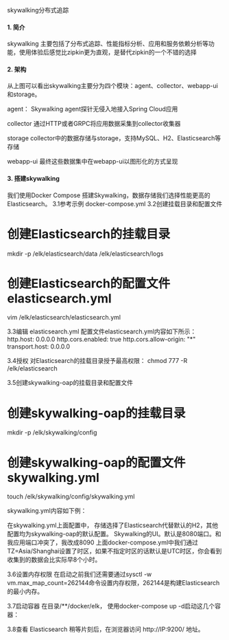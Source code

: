 skywalking分布式追踪
#### 1. 简介
skywalking 主要包括了分布式追踪、性能指标分析、应用和服务依赖分析等功能，使用体验后感觉比zipkin更为直观，是替代zipkin的一个不错的选择 

#### 2. 架构 
从上图可以看出skywalking主要分为四个模块：agent、collector、webapp-ui和storage。

agent：
Skywalking agent探针无侵入地接入Spring Cloud应用

collector
通过HTTP或者GRPC将应用数据采集到collector收集器

storage
collector中的数据存储与storage，支持MySQL、H2、Elasticsearch等存储

webapp-ui
最终这些数据集中在webapp-ui以图形化的方式呈现

#### 3. 搭建skywalking

我们使用Docker Compose 搭建Skywalking，数据存储我们选择性能更高的Elasticsearch。
3.1参考示例 docker-compose.yml
3.2创建挂载目录和配置文件

# 创建Elasticsearch的挂载目录
mkdir -p /elk/elasticsearch/data /elk/elasticsearch/logs
# 创建Elasticsearch的配置文件elasticsearch.yml
vim /elk/elasticsearch/elasticsearch.yml

3.3编辑 elasticsearch.yml
配置文件elasticsearch.yml内容如下所示：
http.host: 0.0.0.0
http.cors.enabled: true
http.cors.allow-origin: "*"
transport.host: 0.0.0.0

3.4授权
对Elasticsearch的挂载目录授予最高权限： 
chmod 777 -R /elk/elasticsearch

3.5创建skywalking-oap的挂载目录和配置文件
# 创建skywalking-oap的挂载目录
mkdir -p /elk/skywalking/config

# 创建skywalking-oap的配置文件skywalking.yml
touch /elk/skywalking/config/skywalking.yml

skywalking.yml内容如下例：

在skywalking.yml上面配置中，
存储选择了Elasticsearch代替默认的H2，其他配置均为skywalking-oap的默认配置。
Skywalking的UI。默认是8080端口。和我应用端口冲突了，我改成8090
上面docker-compose.yml中我们通过TZ=Asia/Shanghai设置了时区，如果不指定时区的话默认是UTC时区，你会看到收集到的数据会比实际早8个小时。

3.6设置内存权限
在启动之前我们还需要通过sysctl -w vm.max_map_count=262144命令设置内存权限，262144是构建Elasticsearch的最小内存。

3.7启动容器
在目录/**/docker/elk， 使用docker-compose up -d启动这几个容器：

3.8查看 Elasticsearch
稍等片刻后，在浏览器访问 http://IP:9200/ 地址。




